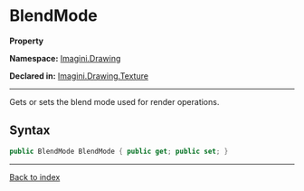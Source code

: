 # BlendMode

**Property**

**Namespace:** [Imagini.Drawing](Imagini.Drawing.md)

**Declared in:** [Imagini.Drawing.Texture](Imagini.Drawing.Texture.md)

------



Gets or sets the blend mode used for render operations.


## Syntax

```csharp
public BlendMode BlendMode { public get; public set; }
```

------

[Back to index](index.md)